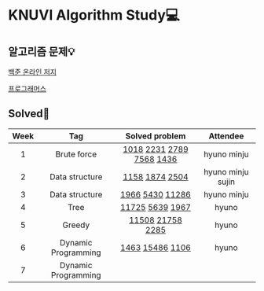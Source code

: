 # KNUVI Algorithm Study💻

## 알고리즘 문제💡

[백준 온라인 저지](https://www.acmicpc.net)

[프로그래머스](https://programmers.co.kr)

## Solved🥳

|Week|Tag|Solved problem|Attendee|
|:---:|:--:|:-----------:|:---:|
|1|Brute force|[1018](https://www.acmicpc.net/problem/1018) [2231](https://www.acmicpc.net/problem/2231) [2789](https://www.acmicpc.net/problem/2798) [7568](https://www.acmicpc.net/problem/7568) [1436](https://www.acmicpc.net/problem/1436)|hyuno minju|
|2|Data structure|[1158](https://www.acmicpc.net/problem/1158) [1874](https://www.acmicpc.net/problem/1874) [2504](https://www.acmicpc.net/problem/2504)|hyuno minju sujin|
|3|Data structure|[1966](https://www.acmicpc.net/problem/1966) [5430](https://www.acmicpc.net/problem/5430) [11286](https://www.acmicpc.net/problem/11286)|hyuno minju|
|4|Tree|[11725](https://www.acmicpc.net/problem/11725) [5639](https://www.acmicpc.net/problem/5639) [1967](https://www.acmicpc.net/problem/1967)|hyuno|
|5|Greedy|[11508](https://www.acmicpc.net/problem/11508) [21758](https://www.acmicpc.net/problem/21758) [2285](https://www.acmicpc.net/problem/2285)|hyuno|
|6|Dynamic Programming|[1463](https://www.acmicpc.net/problem/1463) [15486](https://www.acmicpc.net/problem/15486) [1106](https://www.acmicpc.net/problem/1106)|hyuno|
|7|Dynamic Programming||
